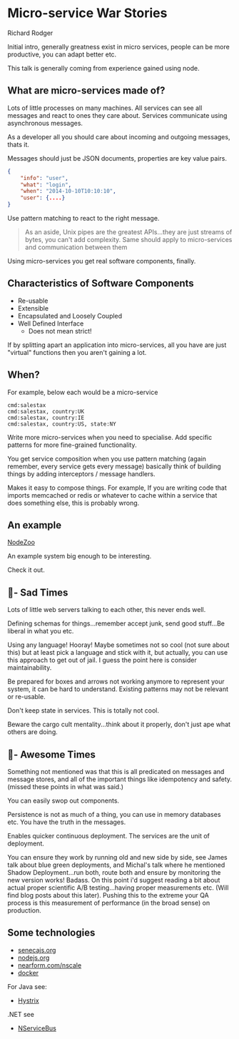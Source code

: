 # Micro-service War Stories 
Richard Rodger

Initial intro, generally greatness exist in micro services, people can be more productive, you can adapt better etc.

This talk is generally coming from experience gained using node.

## What are micro-services made of?

Lots of little processes on many machines.
All services can see all messages and react to ones they care about.
Services communicate using asynchronous messages.

As a developer all you should care about incoming and outgoing messages, thats it.

Messages should just be JSON documents, properties are key value pairs.

```json
{
	"info": "user",
	"what":	"login",
	"when":	"2014-10-10T10:10:10",
	"user":	{....}}
```

Use pattern matching to react to the right message.

> As an aside, Unix pipes are the greatest APIs...they are just streams of bytes, you can't add complexity. Same should apply to micro-services and communication between them

Using micro-services you get real software components, finally.

## Characteristics of Software Components
* Re-usable
* Extensible
* Encapsulated and Loosely Coupled
* Well Defined Interface	
	* Does not mean strict!

If by splitting apart an application into micro-services, all you have are just "virtual" functions then you aren't gaining a lot.

## When?
For example, below each would be a micro-service

```
cmd:salestax
cmd:salestax, country:UK
cmd:salestax, country:IE
cmd:salestax, country:US, state:NY
```

Write more micro-services when you need to specialise. Add specific patterns for more fine-grained functionality.

You get service composition when you use pattern matching (again remember, every service gets every message) basically think of building things by adding interceptors / message handlers.

Makes it easy to compose things. For example, If you are writing code that imports memcached or redis or whatever to cache within a service that does something else, this is probably wrong.

## An example
[NodeZoo](http://nodezoo.com/)

An example system big enough to be interesting.

Check it out.

## 💩- Sad Times

Lots of little web servers talking to each other, this never ends well.

Defining schemas for things...remember accept junk, send good stuff...Be liberal in what you etc.

Using any language! Hooray! Maybe sometimes not so cool (not sure about this) but at least pick a language and stick with it, but actually, you can use this approach to get out of jail. I guess the point here is consider maintainability.

Be prepared for boxes and arrows not working anymore to represent your system, it can be hard to understand. Existing patterns may not be relevant or re-usable.

Don't keep state in services. This is totally not cool.

Beware the cargo cult mentality...think about it properly, don't just ape what others are doing.

## 🚀- Awesome Times
Something not mentioned was that this is all predicated on messages and message stores, and all of the important things like idempotency and safety. (missed these points in what was said.)

You can easily swop out components.

Persistence is not as much of a thing, you can use in memory databases etc. You have the truth in the messages.

Enables quicker continuous deployment. The services are the unit of deployment.

You can ensure they work by running old and new side by side, see James talk about blue green deployments, and Michal's talk where he mentioned Shadow Deployment...run both, route both and ensure by monitoring the new version works! Badass. On this point i'd suggest reading a bit about actual proper scientific A/B testing...having proper measurements etc. (Will find blog posts about this later). Pushing this to the extreme your QA process is this measurement of performance (in the broad sense) on production.

## Some technologies
* [senecajs.org](senecajs.org)
* [nodejs.org](nodejs.org)
* [nearform.com/nscale](nearform.com/nscale)
* [docker](https://www.docker.com/)

For Java see:

* [Hystrix](https://github.com/Netflix/Hystrix)

.NET see 

* [NServiceBus](http://particular.net/nservicebus)